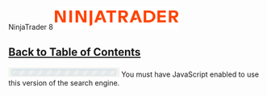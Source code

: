 ﻿

NinjaTrader 8
[![Back to Index](nt8logo-1.png)](welcome-1.htm "Index")  

[Back to Table of Contents](nt8_content-1.htm "Table of Contents")
---

![Loading...](cicon_loadindex_ani-1.gif)
You must have JavaScript enabled to use this version of the search engine.

